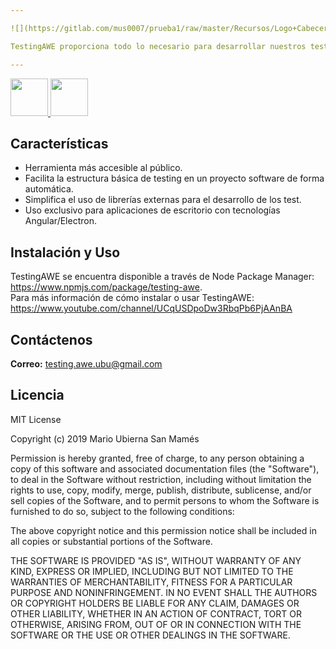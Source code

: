 ```yaml
---  

![](https://gitlab.com/mus0007/prueba1/raw/master/Recursos/Logo+Cabecera.png)

TestingAWE proporciona todo lo necesario para desarrollar nuestros tests de una forma rápida, simple y sencilla.  

---
```


<a href="https://www.npmjs.com/package/testing-awe">
  <img src="https://upload.wikimedia.org/wikipedia/commons/d/db/Npm-logo.svg" height="60">
</a>
<a href="https://www.youtube.com/channel/UCqUSDpoDw3RbqPb6PjAAnBA">
    <img src="https://upload.wikimedia.org/wikipedia/commons/thumb/0/09/YouTube_full-color_icon_%282017%29.svg/1280px-YouTube_full-color_icon_%282017%29.svg.png" height="60">
</a>

## Características

- Herramienta más accesible al público.
- Facilita la estructura básica de testing en un proyecto software de forma
  automática.
- Simplifica el uso de librerías externas para el desarrollo de los test.
- Uso exclusivo para aplicaciones de escritorio con tecnologías Angular/Electron.

## Instalación y Uso

TestingAWE se encuentra disponible a través de Node Package Manager: https://www.npmjs.com/package/testing-awe.  
Para más información de cómo instalar o usar TestingAWE: https://www.youtube.com/channel/UCqUSDpoDw3RbqPb6PjAAnBA

## Contáctenos

**Correo:** testing.awe.ubu@gmail.com

## Licencia

MIT License

Copyright (c) 2019 Mario Ubierna San Mamés

Permission is hereby granted, free of charge, to any person obtaining a copy
of this software and associated documentation files (the "Software"), to deal
in the Software without restriction, including without limitation the rights
to use, copy, modify, merge, publish, distribute, sublicense, and/or sell
copies of the Software, and to permit persons to whom the Software is
furnished to do so, subject to the following conditions:

The above copyright notice and this permission notice shall be included in all
copies or substantial portions of the Software.

THE SOFTWARE IS PROVIDED "AS IS", WITHOUT WARRANTY OF ANY KIND, EXPRESS OR
IMPLIED, INCLUDING BUT NOT LIMITED TO THE WARRANTIES OF MERCHANTABILITY,
FITNESS FOR A PARTICULAR PURPOSE AND NONINFRINGEMENT. IN NO EVENT SHALL THE
AUTHORS OR COPYRIGHT HOLDERS BE LIABLE FOR ANY CLAIM, DAMAGES OR OTHER
LIABILITY, WHETHER IN AN ACTION OF CONTRACT, TORT OR OTHERWISE, ARISING FROM,
OUT OF OR IN CONNECTION WITH THE SOFTWARE OR THE USE OR OTHER DEALINGS IN THE
SOFTWARE.
